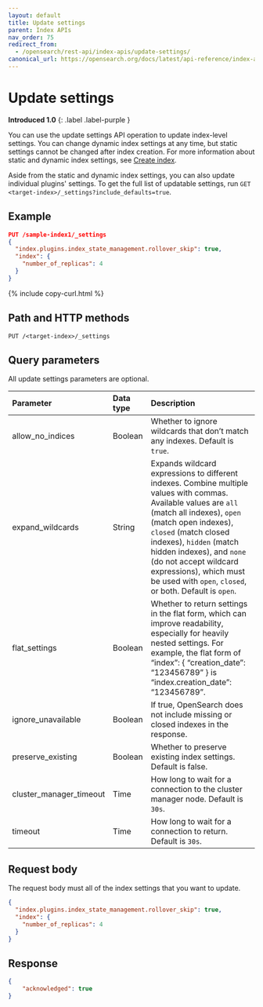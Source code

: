 ```yaml
---
layout: default
title: Update settings
parent: Index APIs
nav_order: 75
redirect_from:
  - /opensearch/rest-api/index-apis/update-settings/
canonical_url: https://opensearch.org/docs/latest/api-reference/index-apis/update-settings/
---
```


# Update settings
**Introduced 1.0**
{: .label .label-purple }

You can use the update settings API operation to update index-level settings. You can change dynamic index settings at any time, but static settings cannot be changed after index creation. For more information about static and dynamic index settings, see [Create index]({{site.url}}{{site.baseurl}}/api-reference/index-apis/create-index/).

Aside from the static and dynamic index settings, you can also update individual plugins' settings. To get the full list of updatable settings, run `GET <target-index>/_settings?include_defaults=true`.

## Example

```json
PUT /sample-index1/_settings
{
  "index.plugins.index_state_management.rollover_skip": true,
  "index": {
    "number_of_replicas": 4
  }
}
```
{% include copy-curl.html %}

## Path and HTTP methods

```
PUT /<target-index>/_settings
```

## Query parameters

All update settings parameters are optional.

Parameter | Data type | Description
:--- | :--- | :---
allow_no_indices | Boolean | Whether to ignore wildcards that don’t match any indexes. Default is `true`.
expand_wildcards | String | Expands wildcard expressions to different indexes. Combine multiple values with commas. Available values are `all` (match all indexes), `open` (match open indexes), `closed` (match closed indexes), `hidden` (match hidden indexes), and `none` (do not accept wildcard expressions), which must be used with `open`, `closed`, or both. Default is `open`.
flat_settings | Boolean | Whether to return settings in the flat form, which can improve readability, especially for heavily nested settings. For example, the flat form of “index”: { “creation_date”: “123456789” } is “index.creation_date”: “123456789”.
ignore_unavailable | Boolean | If true, OpenSearch does not include missing or closed indexes in the response.
preserve_existing | Boolean | Whether to preserve existing index settings. Default is false.
cluster_manager_timeout | Time | How long to wait for a connection to the cluster manager node. Default is `30s`.
timeout | Time | How long to wait for a connection to return. Default is `30s`.

## Request body

The request body must all of the index settings that you want to update.

```json
{
  "index.plugins.index_state_management.rollover_skip": true,
  "index": {
    "number_of_replicas": 4
  }
}
```

## Response

```json
{
    "acknowledged": true
}
```
